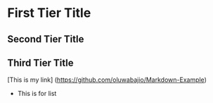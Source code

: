 # First Tier Title

## Second Tier Title

## Third Tier Title

[This is my link] (https://github.com/oluwabajio/Markdown-Example)

- This is for list
